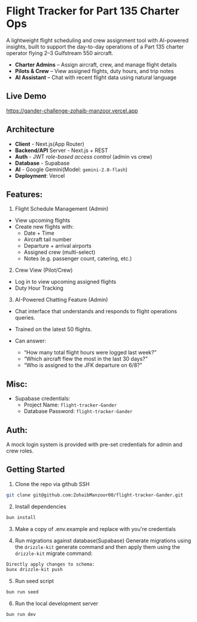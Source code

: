 # Flight Tracker for Part 135 Charter Ops

A lightweight flight scheduling and crew assignment tool with AI-powered insights, built to support the day-to-day operations of a Part 135 charter operator flying 2–3 Gulfstream 550 aircraft.

- **Charter Admins** – Assign aircraft, crew, and manage flight details  
- **Pilots & Crew** – View assigned flights, duty hours, and trip notes
- **AI Assistant** – Chat with recent flight data using natural language

## Live Demo
https://gander-challenge-zohaib-manzoor.vercel.app

## Architecture

- **Client** - Next.js(App Router)
- **Backend/API** Server - Next.js + REST
- **Auth** - JWT *role-based access control* (admin vs crew)
- **Database** - Supabase
- **AI** - Google Gemini(Model: `gemini-2.0-flash`)
- **Deployment**: Vercel

## Features: 
1. Flight Schedule Management (Admin)
- View upcoming flights
- Create new flights with:
    - Date + Time
    - Aircraft tail number
    - Departure + arrival airports
    - Assigned crew (multi-select)
    - Notes (e.g. passenger count, catering, etc.)

2. Crew View (Pilot/Crew)
- Log in to view upcoming assigned flights
- Duty Hour Tracking

3. AI-Powered Chatting Feature (Admin)
- Chat interface that understands and responds to flight operations queries.
- Trained on the latest 50 flights.

- Can answer:
    - “How many total flight hours were logged last week?”
    - “Which aircraft flew the most in the last 30 days?”
    - “Who is assigned to the JFK departure on 6/8?"

## Misc: 
- Supabase credentials: 
    - Project Name: `flight-tracker-Gander` 
    - Database Password: `flight-tracker-Gander`

## Auth: 
A mock login system is provided with pre-set credentials for admin and crew roles. 

## Getting Started
1. Clone the repo via github SSH

```bash
git clone git@github.com:ZohaibManzoor00/flight-tracker-Gander.git
```

2. Install dependencies
```bash
bun install
```

3. Make a copy of .env.example and replace with you're credentials

4. Run migrations against database(Supabase)
Generate migrations using the `drizzle-kit` generate command and then apply them using the `drizzle-kit` migrate command:
```bash
Directly apply changes to schema:
bunx drizzle-kit push
```

5. Run seed script
```bash
bun run seed   
```

6. Run the local development server
```bash
bun run dev
```
